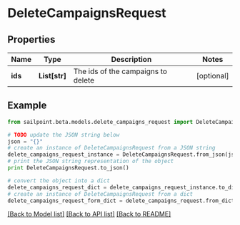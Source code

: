 # DeleteCampaignsRequest


## Properties
Name | Type | Description | Notes
------------ | ------------- | ------------- | -------------
**ids** | **List[str]** | The ids of the campaigns to delete | [optional] 

## Example

```python
from sailpoint.beta.models.delete_campaigns_request import DeleteCampaignsRequest

# TODO update the JSON string below
json = "{}"
# create an instance of DeleteCampaignsRequest from a JSON string
delete_campaigns_request_instance = DeleteCampaignsRequest.from_json(json)
# print the JSON string representation of the object
print DeleteCampaignsRequest.to_json()

# convert the object into a dict
delete_campaigns_request_dict = delete_campaigns_request_instance.to_dict()
# create an instance of DeleteCampaignsRequest from a dict
delete_campaigns_request_form_dict = delete_campaigns_request.from_dict(delete_campaigns_request_dict)
```
[[Back to Model list]](../README.md#documentation-for-models) [[Back to API list]](../README.md#documentation-for-api-endpoints) [[Back to README]](../README.md)


